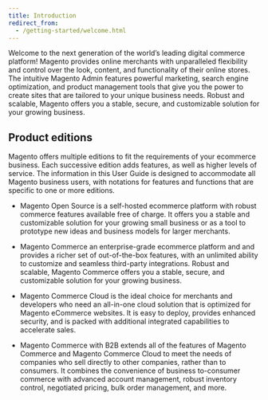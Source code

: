 ```yaml
---
title: Introduction
redirect_from:
  - /getting-started/welcome.html
---
```


Welcome to the next generation of the world’s leading digital commerce platform! Magento provides online merchants with unparalleled flexibility and control over the look, content, and functionality of their online stores. The intuitive Magento Admin features powerful marketing, search engine optimization, and product management tools that give you the power to create sites that are tailored to your unique business needs. Robust and scalable, Magento offers you a stable, secure, and customizable solution for your growing business.

## Product editions

Magento offers multiple editions to fit the requirements of your ecommerce business. Each successive edition adds features, as well as higher levels of service. The information in this User Guide is designed to accommodate all Magento business users, with notations for features and functions that are specific to one or more editions.

- Magento Open Source is a self-hosted ecommerce platform with robust commerce features available free of charge. It offers you a stable and customizable solution for your growing small business or as a tool to prototype new ideas and business models for larger merchants.

- Magento Commerce an enterprise-grade ecommerce platform and and provides a richer set of out-of-the-box features, with an unlimited ability to customize and seamless third-party integrations. Robust and scalable, Magento Commerce offers you a stable, secure, and customizable solution for your growing business.

- Magento Commerce Cloud is the ideal choice for merchants and developers who need an all-in-one cloud solution that is optimized for Magento eCommerce websites. It is easy to deploy, provides enhanced security, and is packed with additional integrated capabilities to accelerate sales.

- Magento Commerce with B2B extends all of the features of Magento Commerce and Magento Commerce Cloud to meet the needs of companies who sell directly to other companies, rather than to consumers. It combines the convenience of business to-consumer commerce with advanced account management, robust inventory control, negotiated pricing, bulk order management, and more.
